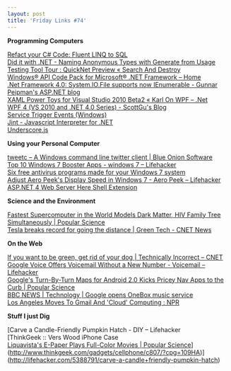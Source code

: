 ```yaml
---
layout: post
title: 'Friday Links #74'
---
```

**Programming Computers**

[Refact your C# Code: Fluent LINQ to SQL](http://refact.blogspot.com/2009/10/fluent-linq-to-sql.html)   
[Did it with .NET - Naming Anonymous Types with Generate from Usage](http://diditwith.net/2009/10/24/NamingAnonymousTypesWithGenerateFromUsage.aspx)   
[Testing Tool Tour : QuickNet Preview « Search And Destroy ](http://kilfour.wordpress.com/2009/08/02/testing-tool-tour-quicknet-preview/)   
[Windows® API Code Pack for Microsoft® .NET Framework – Home](http://code.msdn.microsoft.com/WindowsAPICodePack#)   
[.Net Framework 4.0: System.IO.File supports now IEnumerable - Gunnar Peipman's ASP.NET blog](http://weblogs.asp.net/gunnarpeipman/archive/2009/10/26/net-framework-4-0-system-io-file-supports-now-ienumerable-lt-string-gt.aspx)   
[XAML Power Toys for Visual Studio 2010 Beta2 « Karl On WPF – .Net ](http://karlshifflett.wordpress.com/2009/10/25/xaml-power-toys-for-visual-studio-2010-beta2/)   
[WPF 4 (VS 2010 and .NET 4.0 Series) - ScottGu's Blog ](http://weblogs.asp.net/scottgu/archive/2009/10/26/wpf-4-vs-2010-and-net-4-0-series.aspx)   
[Service Trigger Events (Windows)](http://msdn.microsoft.com/en-us/library/dd405513%28VS.85,lightweight%29.aspx)   
[Jint - Javascript Interpreter for .NET](http://jint.codeplex.com/)   
[Underscore.js](http://documentcloud.github.com/underscore/#invoke)

**Using your Personal Computer**

[tweetc – A Windows command line twitter client | Blue Onion Software](/blog/post/2009/10/28/tweetc-a-windows-command-line-twitter-client)   
[Top 10 Windows 7 Booster Apps - windows 7 – Lifehacker ](http://lifehacker.com/5388948/top-10-windows-7-booster-apps)   
[Six free antivirus programs made for your Windows 7 system ](http://www.downloadsquad.com/2009/10/24/six-free-antivirus-programs-made-for-your-windows-7-system/)   
[Adjust Aero Peek's Display Speed in Windows 7 - Aero Peek – Lifehacker ](http://lifehacker.com/5389912/adjust-aero-peeks-display-speed-in-windows-7)   
[ASP.NET 4 Web Server Here Shell Extension ](http://haacked.com/archive/2009/10/27/aspnet4-webserver-here-shell-extension.aspx)

**Science and the Environment**

[Fastest Supercomputer in the World Models Dark Matter, HIV Family Tree Simultaneously | Popular Science](http://www.popsci.com/technology/article/2009-10/los-alamos-super-computer-models-dark-matter-hiv-family-tree)   
[Tesla breaks record for going the distance | Green Tech - CNET News ](http://news.cnet.com/8301-11128_3-10384984-54.html?part=rss&subj=news&tag=2547-1_3-0-5)

**On the Web**

[If you want to be green, get rid of your dog | Technically Incorrect – CNET ](http://news.cnet.com/8301-17852_3-10382695-71.html?part=rss&subj=news&tag=2547-1_3-0-5)   
[Google Voice Offers Voicemail Without a New Number - Voicemail – Lifehacker ](http://lifehacker.com/5390308/google-voice-offers-voicemail-without-a-new-number)   
[Google's Turn-By-Turn Maps for Android 2.0 Kicks Pricey Nav Apps to the Curb | Popular Science](http://www.popsci.com/gadgets/article/2009-10/google-maps-android-20-kicks-pricey-nav-apps-curb)   
[BBC NEWS | Technology | Google opens OneBox music service ](http://news.bbc.co.uk/2/hi/technology/8331290.stm)   
[Los Angeles Moves To Gmail And 'Cloud' Computing : NPR ](http://www.npr.org/templates/story/story.php?storyId=114300948&ft=1&f=1019)

**Stuff I just Dig**

[Carve a Candle-Friendly Pumpkin Hatch - DIY – Lifehacker   
[ThinkGeek :: Vers Wood iPhone Case   
[Liquavista's E-Paper Plays Full-Color Movies | Popular Science](http://www.popsci.com/technology/article/2009-10/video-liquavistas-e-paper-plays-movies-and-permits-notes)](http://www.thinkgeek.com/gadgets/cellphone/c807/?cpg=109HA)](http://lifehacker.com/5388791/carve-a-candle+friendly-pumpkin-hatch)
